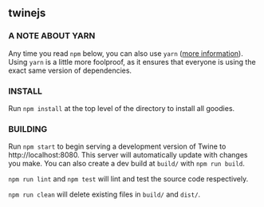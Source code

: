 twinejs
-------

### A NOTE ABOUT YARN

Any time you read `npm` below, you can also use `yarn` ([more
information](https://yarnpkg.com/)). Using `yarn` is a little more foolproof, as
it ensures that everyone is using the exact same version of dependencies.

### INSTALL

Run `npm install` at the top level of the directory to install all goodies.

### BUILDING

Run `npm start` to begin serving a development version of Twine to
http://localhost:8080. This server will automatically update with changes you
make. You can also create a dev build at `build/` with `npm run build`.

`npm run lint` and `npm test` will lint and test the source code respectively.

`npm run clean` will delete existing files in `build/` and `dist/`.

